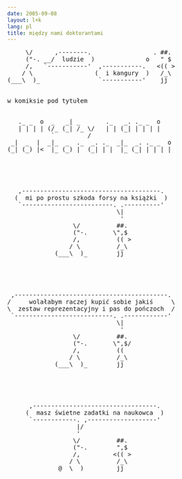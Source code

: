 ```yaml
---
date: 2005-09-08
layout: l+k
lang: pl
title: między nami doktorantami
---
```


<pre class='ascii-art'>
     \/      ,--------.                 . ##. 
     ("-. __/  ludzie  )              o   " $ 
     /,   `-----------'  ,-----------.   <(( >
    / \                 (  i kangury  )   /_\ 
(___\  )_                `-----------'    jj  


w komiksie pod tytułem


   ._ _  o  _   _| _       ._   _. ._ _  o  
   | | | | (/_ (_| /_ \/   | | (_| | | | |  
            `         /                     
 _|  _  |  _|_  _  ._  _. ._  _|_  _. ._ _  o
(_| (_) |<  |_ (_) |  (_| | |  |_ (_| | | | |





   ,--------------------------------------.   
  (  mi po prostu szkoda forsy na książki  )  
   `-------------------------. .----------'   
                              \|              
                               '              
                  \/          ##.             
                  ("-.       \",$             
                  /,          (( >            
                 / \          /_\             
             (___\  )_        jj              





 ,------------------------------------------. 
/     wolałabym raczej kupić sobie jakiś     \
\  zestaw reprezentacyjny i pas do pończoch  /
 `---------------------------. .------------' 
                              \|              
                               '              
                  \/          ##.             
                  ("-.       \",$/            
                  /,          ((              
                 / \          /_\             
             (___\  )_        jj              





      ,----------------------------------.    
     (  masz świetne zadatki na naukowca  )   
      `------------. ,-------------------'    
                   |/                         
                   '                          
                  \/          ##.             
                  ("-.        ",$             
                  /,         <(( >            
                 / \          /_\             
              @__\  )_        jj              
</pre>
